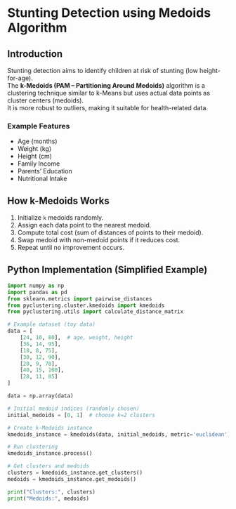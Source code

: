 # Stunting Detection using Medoids Algorithm

## Introduction
Stunting detection aims to identify children at risk of stunting (low height-for-age).  
The **k-Medoids (PAM – Partitioning Around Medoids)** algorithm is a clustering technique similar to k-Means but uses actual data points as cluster centers (medoids).  
It is more robust to outliers, making it suitable for health-related data.

### Example Features
- Age (months)  
- Weight (kg)  
- Height (cm)  
- Family Income  
- Parents’ Education  
- Nutritional Intake  

## How k-Medoids Works
1. Initialize `k` medoids randomly.  
2. Assign each data point to the nearest medoid.  
3. Compute total cost (sum of distances of points to their medoid).  
4. Swap medoid with non-medoid points if it reduces cost.  
5. Repeat until no improvement occurs.

## Python Implementation (Simplified Example)
```python
import numpy as np
import pandas as pd
from sklearn.metrics import pairwise_distances
from pyclustering.cluster.kmedoids import kmedoids
from pyclustering.utils import calculate_distance_matrix

# Example dataset (toy data)
data = [
    [24, 10, 80],  # age, weight, height
    [36, 14, 95],
    [18, 8, 75],
    [30, 12, 90],
    [20, 9, 78],
    [40, 15, 100],
    [28, 11, 85]
]

data = np.array(data)

# Initial medoid indices (randomly chosen)
initial_medoids = [0, 1]  # choose k=2 clusters

# Create k-Medoids instance
kmedoids_instance = kmedoids(data, initial_medoids, metric='euclidean')

# Run clustering
kmedoids_instance.process()

# Get clusters and medoids
clusters = kmedoids_instance.get_clusters()
medoids = kmedoids_instance.get_medoids()

print("Clusters:", clusters)
print("Medoids:", medoids)
